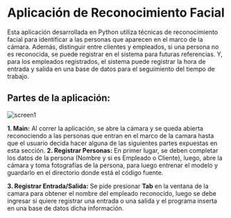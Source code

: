 # Aplicación de Reconocimiento Facial
Esta aplicación desarrollada en Python utiliza técnicas de reconocimiento facial para identificar a las personas que aparecen en el marco de la cámara. Además, distinguir entre clientes y empleados, si una persona no es reconocida, se puede registrar en el sistema para futuras referencias. Y, para los empleados registrados, el sistema puede registrar la hora de entrada y salida en una base de datos para el seguimiento del tiempo de trabajo.

 ##  Partes de la aplicación:
 ![screen1](https://user-images.githubusercontent.com/67199946/229819409-92b04d83-38d2-46da-a648-e473ba1b3f9b.png)

**1. Main:**
      Al correr la aplicación, se abre la cámara y se queda abierta reconociendo a las personas que entran en el marco de la camara hasta que el usuario decida hacer alguna de las siguientes partes expuestas en esta sección.
**2. Registrar Personas:** 
      En primer lugar, se deben completar los datos de la persona (Nombre y si es Empleado o Cliente), luego, abre la cámara y toma fotografías de la persona, para luego entrenar el modelo y guardarlo en el directorio donde está el código fuente.
      
**3. Registrar Entrada/Salida:** 
      Se pide presionar **Tab** en la ventana de la camara para obtener el nombre del empleado reconocido, luego se debe ingresar si quiere registrar una entrada o una salida y el programa inserta en una base de datos dicha información.
      

